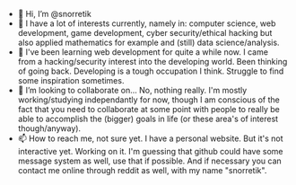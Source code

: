 - 👋 Hi, I’m @snorretik
- 👀 I have a lot of interests currently, namely in: computer science, web development, game development, cyber security/ethical hacking but also applied mathematics for example and (still) data science/analysis.
- 🌱 I've been learning web development for quite a while now. I came from a hacking/security interest into the developing world. Been thinking of going back. Developing is a tough occupation I think. Struggle to find some inspiration sometimes.
- 💞️ I’m looking to collaborate on... No, nothing really. I'm mostly working/studying independantly for now, though I am conscious of the fact that you need to collaborate at some point with people to really be able to accomplish the (bigger) goals in life (or these area's of interest though/anyway).
- 📫 How to reach me, not sure yet. I have a personal website. But it's not interactive yet. Working on it. I'm guessing that github could have some message system as well, use that if possible. And if necessary you can contact me online through reddit as well, with my name "snorretik".


<!---
snorretik/snorretik is a ✨ special ✨ repository because its `README.md` (this file) appears on your GitHub profile.
You can click the Preview link to take a look at your changes.
--->
